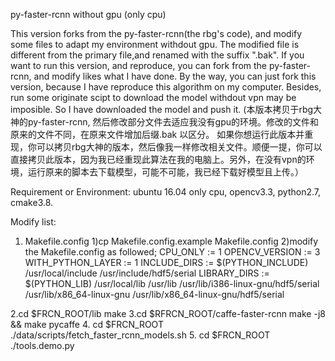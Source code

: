 py-faster-rcnn without gpu (only cpu)

This version forks from the py-faster-rcnn(the rbg's code), and modify some files to adapt my environment withdout gpu. The modified file is different from the primary file,and renamed with the suffix ".bak". If you want to run this version, and reproduce, you can fork from the py-faster-rcnn, and modify likes what I have done. By the way, you can just fork this version, because I have reproduce this algorithm on my computer. Besides, run some originate scipt to download the model withdout vpn may be imposible. So I have downloaded the model and push it. (本版本拷贝于rbg大神的py-faster-rcnn, 然后修改部分文件去适应我没有gpu的环境。修改的文件和原来的文件不同，在原来文件增加后缀.bak 以区分。 如果你想运行此版本并重现，你可以拷贝rbg大神的版本，然后像我一样修改相关文件。顺便一提，你可以直接拷贝此版本，因为我已经重现此算法在我的电脑上。另外，在没有vpn的环境，运行原来的脚本去下载模型，可能不可能，我已经下载好模型且上传。）

Requirement or Environment: 
ubuntu 16.04 only cpu, opencv3.3, python2.7, cmake3.8.


Modify list:
1. Makefile.config 
1)cp Makefile.config.example Makefile.config
2)modify the Makefile.config as followed;
 CPU_ONLY := 1
 OPENCV_VERSION := 3
 WITH_PYTHON_LAYER := 1
 INCLUDE_DIRS := $(PYTHON_INCLUDE) /usr/local/include /usr/include/hdf5/serial
 LIBRARY_DIRS := $(PYTHON_LIB) /usr/local/lib /usr/lib /usr/lib/i386-linux-gnu/hdf5/serial /usr/lib/x86_64-linux-gnu /usr/lib/x86_64-linux-gnu/hdf5/serial

2.cd $FRCN_ROOT/lib
  make
3.cd $RFRCN_ROOT/caffe-faster-rcnn
  make -j8 && make pycaffe
4. cd $FRCN_ROOT
  ./data/scripts/fetch_faster_rcnn_models.sh
5. cd $FRCN_ROOT
   ./tools.demo.py

